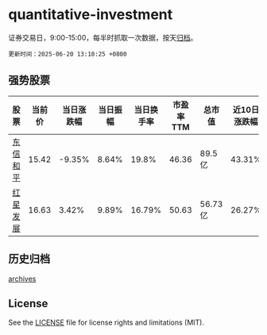 # quantitative-investment

证券交易日，9:00-15:00，每半时抓取一次数据，按天[归档](archives)。

`更新时间：2025-06-20 13:10:25 +0800`

## 强势股票

|股票|当前价|当日涨跌幅|当日振幅|当日换手率|市盈率TTM|总市值|近10日涨跌幅|
|----|----|----|----|----|----|----|----|
|[东信和平](https://xueqiu.com/S/SZ002017)|15.42|-9.35%|8.64%|19.8%|46.36|89.5亿|43.31%|
|[红星发展](https://xueqiu.com/S/SH600367)|16.63|3.42%|9.89%|16.79%|50.63|56.73亿|26.27%|

## 历史归档

[archives](archives)

## License

See the [LICENSE](LICENSE) file for license rights and limitations (MIT).
